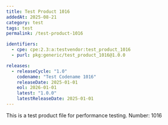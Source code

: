 ```yaml
---
title: Test Product 1016
addedAt: 2025-08-21
category: test
tags: test
permalink: /test-product-1016

identifiers:
  - cpe: cpe:2.3:a:testvendor:test_product_1016
  - purl: pkg:generic/test_product_1016@1.0.0

releases:
  - releaseCycle: "1.0"
    codename: "Test Codename 1016"
    releaseDate: 2025-01-01
    eol: 2026-01-01
    latest: "1.0.0"
    latestReleaseDate: 2025-01-01
---
```


This is a test product file for performance testing. Number: 1016
